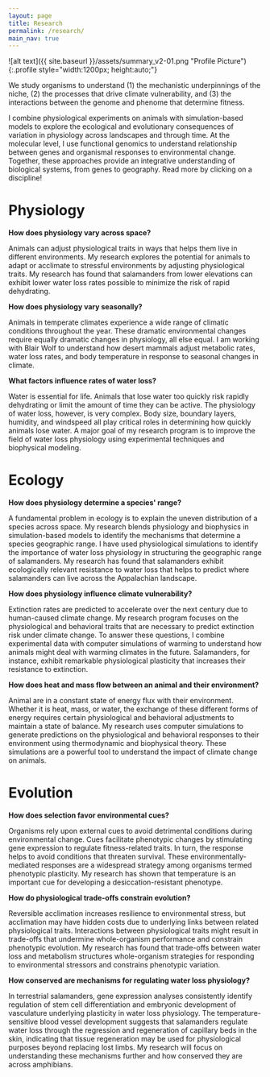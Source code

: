 ```yaml
---
layout: page
title: Research
permalink: /research/
main_nav: true
---
```


![alt text]({{ site.baseurl }}/assets/summary_v2-01.png "Profile Picture"){:.profile style="width:1200px; height:auto;"}

We study organisms to understand (1) the mechanistic underpinnings of the niche, (2) the processes that drive climate vulnerability, and (3) the interactions between the genome and phenome that determine fitness.

I combine physiological experiments on animals with simulation-based models to explore the ecological and evolutionary consequences of variation in physiology across landscapes and through time. At the molecular level, I use functional genomics to understand relationship between genes and organismal responses to environmental change. Together, these approaches provide an integrative understanding of biological systems, from genes to geography. Read more by clicking on a discipline!

<h1 id="Header">Physiology</h1>

<p><b>How does physiology vary across space?</b></p>
​Animals can adjust physiological traits in ways that helps them live in different environments. My research explores the potential for animals to adapt or acclimate to stressful environments by adjusting physiological traits. My research has found that salamanders from lower elevations can exhibit lower water loss rates possible to minimize the risk of rapid dehydrating.

<p><b>How does physiology vary seasonally?</b></p>
Animals in temperate climates experience a wide range of climatic conditions throughout the year. These dramatic environmental changes require equally dramatic changes in physiology, all else equal. I am working with Blair Wolf to understand how desert mammals adjust metabolic rates, water loss rates, and body temperature in response to seasonal changes in climate.

<p><b>What factors influence rates of water loss?</b></p>
Water is essential for life. Animals that lose water too quickly risk rapidly dehydrating or limit the amount of time they can be active. The physiology of water loss, however, is very complex. Body size, boundary layers, humidity, and windspeed all play critical roles in determining how quickly animals lose water. A major goal of my research program is to improve the field of water loss physiology using experimental techniques and biophysical modeling.

<h1 id="Header">Ecology</h1>

<p><b>How does physiology determine a species' range?</b></p>
A fundamental problem in ecology is to explain the uneven distribution of a species across space. My research blends physiology and biophysics in simulation-based models to identify the mechanisms that determine a species geographic range. I have used physiological simulations to identify the importance of water loss physiology in structuring the geographic range of salamanders. My research has found that salamanders exhibit ecologically relevant resistance to water loss that helps to predict where salamanders can live across the Appalachian landscape.

<p><b>How does physiology influence climate vulnerability?</b></p>
Extinction rates are predicted to accelerate over the next century due to human-caused climate change. My research program focuses on the physiological and behavioral traits that are necessary to predict extinction risk under climate change. To answer these questions, I combine experimental data with computer simulations of warming to understand how animals might deal with warming climates in the future. Salamanders, for instance, exhibit remarkable physiological plasticity that increases their resistance to extinction.

<p><b>How does heat and mass flow between an animal and their environment?</b></p>
Animal are in a constant state of energy flux with their environment. Whether it is heat, mass, or water, the exchange of these different forms of energy requires certain physiological and behavioral adjustments to maintain a state of balance. My research uses computer simulations to generate predictions on the physiological and behavioral responses to their environment using thermodynamic and biophysical theory. These simulations are a powerful tool to understand the impact of climate change on animals.

<h1 id="Header">Evolution</h1>

<p><b>How does selection favor environmental cues?</b></p>
Organisms rely upon external cues to avoid detrimental conditions during environmental change. Cues facilitate phenotypic changes by stimulating gene expression to regulate fitness-related traits. In turn, the response helps to avoid conditions that threaten survival. These environmentally-mediated responses are a widespread strategy among organisms termed phenotypic plasticity. My research has shown that temperature is an important cue for developing a desiccation-resistant phenotype.

<p><b>How do physiological trade-offs constrain evolution?</b></p>
Reversible acclimation increases resilience to environmental stress, but acclimation may have hidden costs due to underlying links between related physiological traits. Interactions between physiological traits might result in trade-offs that undermine whole-organism performance and constrain phenotypic evolution. My research has found that trade-offs between water loss and metabolism structures whole-organism strategies for responding to environmental stressors and constrains phenotypic variation.

<p><b>How conserved are mechanisms for regulating water loss physiology?</b></p>
In terrestrial salamanders, gene expression analyses consistently identify regulation of stem cell differentiation and embryonic development of vasculature underlying plasticity in water loss physiology. The temperature-sensitive blood vessel development suggests that salamanders regulate water loss through the regression and regeneration of capillary beds in the skin, indicating that tissue regeneration may be used for physiological purposes beyond replacing lost limbs. My research will focus on understanding these mechanisms further and how conserved they are across amphibians.
